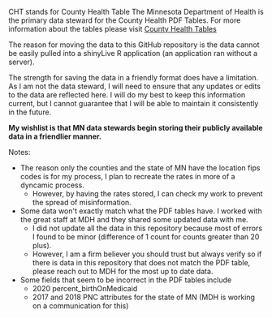 CHT stands for County Health Table
The Minnesota Department of Health is the primary data steward for the County Health PDF Tables. For more information about the tables please visit [County Health Tables](https://www.health.state.mn.us/data/mchs/genstats/countytables/index.html#:~:text=The%20county%20health%20tables%20are%20a%20compilation%20of%20public%20health)

The reason for moving the data to this GitHub repository is the data cannot be easily pulled into a shinyLive R application (an application ran without a server).  

The strength for saving the data in a friendly format does have a limitation. As I am not the data steward, I will need to ensure that any updates or edits to the data are reflected here. I will do my best to keep this information current, but I cannot guarantee that I will be able to maintain it consistently in the future.

**My wishlist is that MN data stewards begin storing their publicly available data in a friendlier manner.**

Notes:  
  * The reason only the counties and the state of MN have the location fips codes is for my process, I plan to recreate the rates in more of a dyncamic process.
    * However, by having the rates stored, I can check my work to prevent the spread of misinformation.
  * Some data won't exactly match what the PDF tables have. I worked with the great staff at MDH and they shared some updated data with me.
    * I did not update all the data in this repository because most of errors I found to be minor (difference of 1 count for counts greater than 20 plus).
    * However, I am a firm believer you should trust but always verify so if there is data in this repository that does not match the PDF table, please reach out to MDH for the most up to date data.
  * Some fields that seem to be incorrect in the PDF tables include
    * 2020 percent_birthOnMedicaid
    * 2017 and 2018 PNC attributes for the state of MN (MDH is working on a communication for this)   

